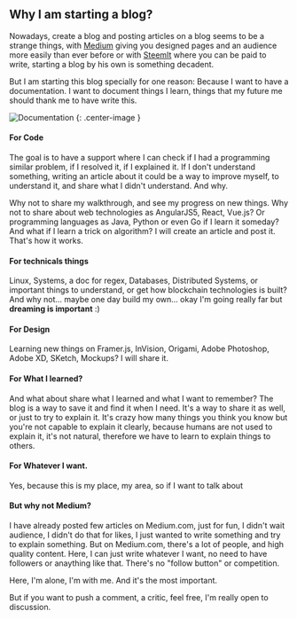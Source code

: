 ## Why I am starting a blog?

Nowadays, create a blog and posting articles on a blog seems to be a strange things, with [Medium](www.medium.com) giving you designed pages and an audience more easily than ever before or with [SteemIt](https://steemit.com/) where you can be paid to write, starting a blog by his own is something decadent.

But I am starting this blog specially for one reason: Because I want to have a documentation. I want to document things I learn, things that my future me should thank me to have write this. 

![Documentation](https://cdn.dribbble.com/users/61921/screenshots/2673546/documents_1x.jpg) {: .center-image }

#### For Code 
The goal is to have a support where I can check if I had a programming similar problem, if I resolved it, if I explained it. 
If I don't understand something, writing an article about it could be a way to improve myself, to understand it, and share what I didn't understand. And why.

Why not to share my walkthrough, and see my progress on new things.
Why not to share about web technologies as AngularJS5, React, Vue.js? Or programming languages as Java, Python or even Go if I learn it someday? And what if I learn a trick on algorithm? I will create an article and post it. That's how it works.

#### For technicals things
Linux, Systems, a doc for regex, Databases, Distributed Systems, or important things to understand, or get how blockchain technologies is built? And why not... maybe one day build my own... okay I'm going really far but **dreaming is important** :)

#### For Design
Learning new things on Framer.js, InVision, Origami, Adobe Photoshop, Adobe XD, SKetch, Mockups? I will share it.

#### For What I learned?
And what about share what I learned and what I want to remember? The blog is a way to save it and find it when I need. It's a way to share it as well, or just to try to explain it. It's crazy how many things you think you know but you're not capable to explain it clearly, because humans are not used to explain it, it's not natural, therefore we have to learn to explain things to others. 

#### For Whatever I want. 
Yes, because this is my place, my area, so if I want to talk about 

#### But why not Medium?
I have already posted few articles on Medium.com, just for fun, I didn't wait audience, I didn't do that for likes, I just wanted to write something and try to explain something. But on Medium.com, there's a lot of people, and high quality content. Here, I can just write whatever I want, no need to have followers or anaything like that. There's no "follow button" or competition.

Here, I'm alone, I'm with me. And it's the most important.

But if you want to push a comment, a critic, feel free, I'm really open to discussion. 
